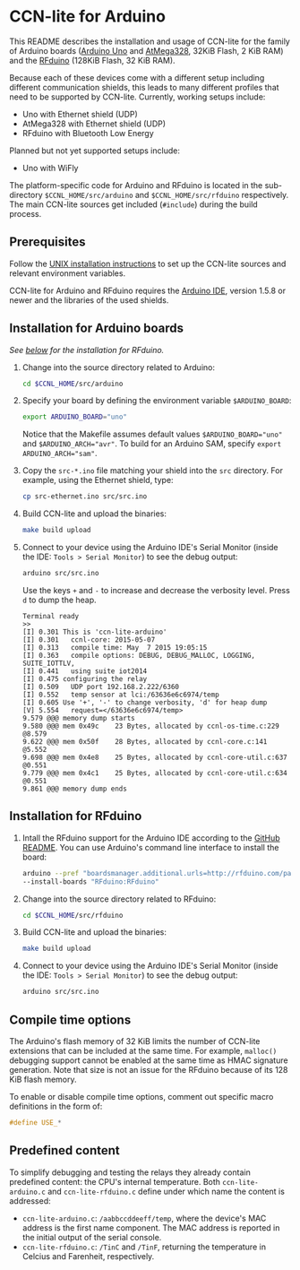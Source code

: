 # CCN-lite for Arduino

This README describes the installation and usage of CCN-lite for the
family of Arduino boards ([Arduino
Uno](https://www.arduino.cc/en/Main/ArduinoBoardUno) and
[AtMega328](http://www.atmel.com/devices/atmega328.aspx), 32KiB Flash, 2 KiB
RAM) and the [RFduino](http://www.rfduino.com/) (128KiB Flash, 32 KiB RAM).

Because each of these devices come with a different setup including different
communication shields, this leads to many different profiles that need to be
supported by CCN-lite. Currently, working setups include:
* Uno with Ethernet shield (UDP)
* AtMega328 with Ethernet shield (UDP)
* RFduino with Bluetooth Low Energy

Planned but not yet supported setups include:
* Uno with WiFly

The platform-specific code for Arduino and RFduino is located in the
sub-directory `$CCNL_HOME/src/arduino` and `$CCNL_HOME/src/rfduino`
respectively. The main CCN-lite sources get included (`#include`) during the
build process.


## Prerequisites

Follow the [UNIX installation instructions](README-unix.md) to set up the
CCN-lite sources and relevant environment variables.

CCN-lite for Arduino and RFduino requires the
[Arduino IDE](http://arduino.cc/), version 1.5.8 or newer and the libraries of
the used shields.


## Installation for Arduino boards

*See [below](#installation-for-rfduino) for the installation for RFduino.*

1.  Change into the source directory related to Arduino:

    ```bash
    cd $CCNL_HOME/src/arduino
    ```

2.  Specify your board by defining the environment variable `$ARDUINO_BOARD`:

    ```bash
    export ARDUINO_BOARD="uno"
    ```

    Notice that the Makefile assumes default values `$ARDUINO_BOARD="uno"` and
    `$ARDUINO_ARCH="avr"`. To build for an Arduino SAM, specify
    `export ARDUINO_ARCH="sam"`.

3.  Copy the `src-*.ino` file matching your shield into the `src` directory.
    For example, using the Ethernet shield, type:

    ```bash
    cp src-ethernet.ino src/src.ino
    ```

4.  Build CCN-lite and upload the binaries:

    ```bash
    make build upload
    ```

5.  Connect to your device using the Arduino IDE's Serial Monitor (inside the
    IDE: `Tools > Serial Monitor`) to see the debug output:

    ```bash
    arduino src/src.ino
    ```

    Use the keys `+` and `-` to increase and decrease the verbosity level. Press
    `d` to dump the heap.

    <pre><code>Terminal ready
    >>
    [I] 0.301 This is 'ccn-lite-arduino'
    [I] 0.301   ccnl-core: 2015-05-07
    [I] 0.313   compile time: May  7 2015 19:05:15
    [I] 0.363   compile options: DEBUG, DEBUG_MALLOC, LOGGING, SUITE_IOTTLV,
    [I] 0.441   using suite iot2014
    [I] 0.475 configuring the relay
    [I] 0.509   UDP port 192.168.2.222/6360
    [I] 0.552   temp sensor at lci:/63636e6c6974/temp
    [I] 0.605 Use '+', '-' to change verbosity, 'd' for heap dump
    [V] 5.554   request=&lt;/63636e6c6974/temp&gt;
    9.579 @@@ memory dump starts
    9.580 @@@ mem 0x49c    23 Bytes, allocated by ccnl-os-time.c:229 @8.579
    9.622 @@@ mem 0x50f    28 Bytes, allocated by ccnl-core.c:141 @5.552
    9.698 @@@ mem 0x4e8    25 Bytes, allocated by ccnl-core-util.c:637 @0.551
    9.779 @@@ mem 0x4c1    25 Bytes, allocated by ccnl-core-util.c:634 @0.551
    9.861 @@@ memory dump ends</code></pre>


## Installation for RFduino

1.  Intall the RFduino support for the Arduino IDE according to the [GitHub
    README](https://github.com/RFduino/RFduino/blob/master/README.md). You can
    use Arduino's command line interface to install the board:

    ```bash
    arduino --pref "boardsmanager.additional.urls=http://rfduino.com/package_rfduino_index.json" \
    --install-boards "RFduino:RFduino"
    ```

2.  Change into the source directory related to RFduino:

    ```bash
    cd $CCNL_HOME/src/rfduino
    ```

3.  Build CCN-lite and upload the binaries:

    ```bash
    make build upload
    ```

4.  Connect to your device using the Arduino IDE's Serial Monitor (inside the
    IDE: `Tools > Serial Monitor`) to see the debug output:

    ```bash
    arduino src/src.ino
    ```


## Compile time options

The Arduino's flash memory of 32 KiB limits the number of CCN-lite extensions
that can be included at the same time. For example, `malloc()` debugging support
cannot be enabled at the same time as HMAC signature generation. Note that size
is not an issue for the RFduino because of its 128 KiB flash memory.

To enable or disable compile time options, comment out specific macro
definitions in the form of:

```C
#define USE_*
```

## Predefined content

To simplify debugging and testing the relays they already contain predefined content: the CPU's internal temperature. Both `ccn-lite-arduino.c` and `ccn-lite-rfduino.c` define under which name the content is addressed:

 - `ccn-lite-arduino.c`: `/aabbccddeeff/temp`, where the device's MAC address is the first name component. The MAC address is reported in the initial output of the serial console.
 - `ccn-lite-rfduino.c`: `/TinC` and `/TinF`, returning the temperature in Celcius and Farenheit, respectively.

